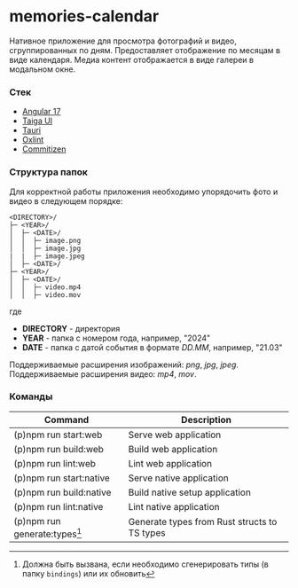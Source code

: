 # memories-calendar

Нативное приложение для просмотра фотографий и видео, сгруппированных по дням. Предоставляет отображение по месяцам в виде календаря. Медиа контент отображается в виде галереи в модальном окне.

### Стек

* [Angular 17](https://angular.dev/)
* [Taiga UI](https://taiga-ui.dev/)
* [Tauri](https://tauri.app/)
* [Oxlint](https://oxc-project.github.io/docs/guide/usage/linter.html)
* [Commitizen](https://github.com/commitizen/cz-cli)

### Структура папок

Для корректной работы приложения необходимо упорядочить фото и видео в следующем порядке:

```
<DIRECTORY>/
├─ <YEAR>/
│  ├─ <DATE>/
│  │  ├─ image.png
│  │  ├─ image.jpg
|  |  ├─ image.jpeg
│  ├─ <DATE>/
├─ <YEAR>/
│  ├─ <DATE>/
│  │  ├─ video.mp4
│  │  ├─ video.mov
```
где
* **DIRECTORY** - директория
* **YEAR** - папка с номером года, например, "2024"
* **DATE** - папка с датой события в формате *DD.MM*, например, "21.03"

Поддерживаемые расширения изображений: *png*, *jpg*, *jpeg*.
Поддерживаемые расширения видео: *mp4*, *mov*.

### Команды

| Command                       | Description                                  |
|-------------------------------|----------------------------------------------|
| (p)npm run start:web          | Serve web application                        |
| (p)npm run build:web          | Build web application                        |
| (p)npm run lint:web           | Lint web application                         |
| (p)npm run start:native       | Serve native application                     |
| (p)npm run build:native       | Build native setup application               |
| (p)npm run lint:native        | Lint native application                      |
| (p)npm run generate:types[^1] | Generate types from Rust structs to TS types |

[^1]: Должна быть вызвана, если необходимо сгенерировать типы (в папку `bindings`) или их обновить 